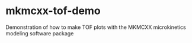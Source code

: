 # mkmcxx-tof-demo
Demonstration of how to make TOF plots with the MKMCXX microkinetics modeling software package
